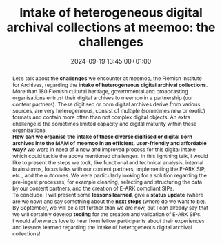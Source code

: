 ---
abstract: 'Let’s talk about the **challenges** we encounter at meemoo, the Flemish
  Institute for Archives, regarding the **intake of heterogeneous digital archival
  collections**. More than 180 Flemish cultural heritage, governmental and broadcasting
  organisations entrust their digital archives to meemoo in a partnership (our content
  partners).  These digitised or born digital archives derive from various sources,
  are very heterogeneous, consist of multiple (sometimes new or exotic) formats and
  contain more often than not complex digital objects. An extra challenge is the sometimes
  limited capacity and digital maturity  within these organisations.


  **How can we organise the intake of these diverse digitised or digital born archives
  into the MAM of meemoo in an efficient, user-friendly and affordable way?** We were
  in need of a new and improved process for this digital intake which could tackle
  the above mentioned challenges. In this lightning talk, I would like to present
  the steps we took, like functional and technical analysis, internal brainstorms,
  focus talks with our content partners, implementing the E-ARK SIP, etc., and the
  outcomes. We were particularly looking for a solution regarding the pre-ingest processes,
  for example cleaning, selecting and structuring the data by our content partners,
  and the creation of E-ARK compliant  SIPs.


  To conclude, I will present some **lessons learned**, give a **status update** (where
  are we now) and say something about the **next steps** (where do we want to be).
  By September, we will be a lot further than we are now, but I can already say that
  we will certainly develop **tooling** for the creation and validation of E-ARK SIPs.


  I would afterwards love to hear from fellow participants about their experiences
  and lessons learned regarding the intake of heterogeneous digital archival collections!'
creators:
- Lobke Vanden Eynden
date: 2024-09-19 13:45:00+01:00
document_url: https://zenodo.org/records/13683403
grand_parent: iPRES
institutions: []
keywords:
- information management principles
- scaling up
landing_page_url: https://zenodo.org/records/13683403
language: eng
layout: publication
license: Creative Commons Attribution Share-Alike 4.0 (CC-BY-SA-4.0)
notes_url: https://docs.google.com/document/d/1lDWYct0heJztUyK5nOaDaLFRBO-Yx4PXT5URfiK3xZo/edit#heading=h.aar4tupij1po
parent: iPRES 2024
publication_type: lightning talk
size: null
slides_url: https://zenodo.org/records/13683403
source_name: iPRES
stream_url: https://www.archief.vlaanderen.be/archief/records/dossiers/5acb210228ce4315ae650812d056a482329eb83ed2dc42398a51505dc153be81/documents/fac102093df84a8c93031824fad34cd95d7f83fd04574b0884545e07bee9e47f
title: 'Intake of heterogeneous digital archival collections at meemoo: the challenges'
year: 2024
---